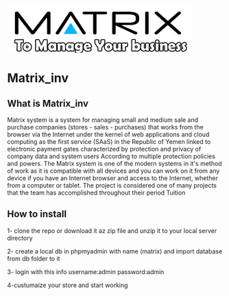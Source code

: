 <img src="https://github.com/Shawqi001/matrix_inv/blob/master/img/logo2.png"> 

<h1> Matrix_inv </h1>

<h2>What is Matrix_inv </h2>

Matrix system is a system for managing small and medium sale and purchase companies (stores - sales - purchases) 
that works from the browser via the Internet under the kernel of web applications and cloud computing 
as the first service (SAaS) in the Republic of Yemen linked to electronic payment gates characterized by protection 
and privacy of company data and system users According to multiple protection policies and powers.
The Matrix system is one of the modern systems in it's method of work as it is compatible with all devices 
and you can work on it from any device if you have an Internet browser and access to the Internet,
whether from a computer or tablet. 
The project is considered one of many projects that the team has accomplished throughout their period Tuition

<h2> How to install </h2>
1- clone the repo or download it az zip file and unzip it to your local server directory

2- create a local db in phpmyadmin with name (matrix) and import database from db folder to it 

3- login with this info
    username:admin
    password:admin
    
4-custumaize your store and start working



